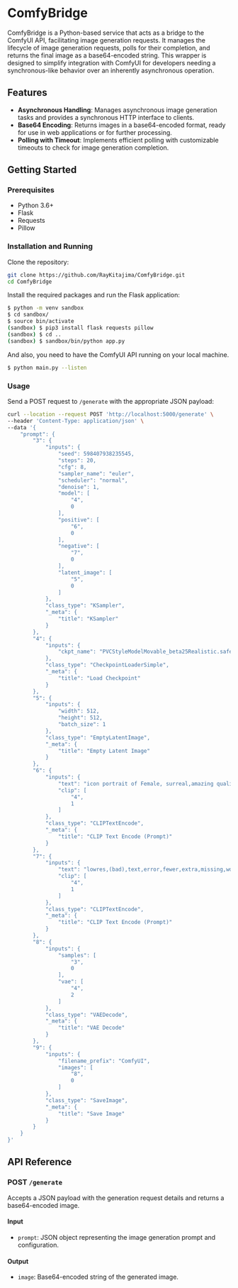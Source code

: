 # ComfyBridge

ComfyBridge is a Python-based service that acts as a bridge to the ComfyUI API, facilitating image generation requests. It manages the lifecycle of image generation requests, polls for their completion, and returns the final image as a base64-encoded string. This wrapper is designed to simplify integration with ComfyUI for developers needing a synchronous-like behavior over an inherently asynchronous operation.

## Features

- **Asynchronous Handling**: Manages asynchronous image generation tasks and provides a synchronous HTTP interface to clients.
- **Base64 Encoding**: Returns images in a base64-encoded format, ready for use in web applications or for further processing.
- **Polling with Timeout**: Implements efficient polling with customizable timeouts to check for image generation completion.

## Getting Started

### Prerequisites

- Python 3.6+
- Flask
- Requests
- Pillow

### Installation and Running

Clone the repository:

```bash
git clone https://github.com/RayKitajima/ComfyBridge.git
cd ComfyBridge
```

Install the required packages and run the Flask application:

```bash
$ python -m venv sandbox
$ cd sandbox/
$ source bin/activate
(sandbox) $ pip3 install flask requests pillow
(sandbox) $ cd ..
(sandbox) $ sandbox/bin/python app.py
```

And also, you need to have the ComfyUI API running on your local machine.

```bash
$ python main.py --listen
```

### Usage

Send a POST request to `/generate` with the appropriate JSON payload:

```bash
curl --location --request POST 'http://localhost:5000/generate' \
--header 'Content-Type: application/json' \
--data '{
    "prompt": {
        "3": {
            "inputs": {
                "seed": 598407938235545,
                "steps": 20,
                "cfg": 8,
                "sampler_name": "euler",
                "scheduler": "normal",
                "denoise": 1,
                "model": [
                    "4",
                    0
                ],
                "positive": [
                    "6",
                    0
                ],
                "negative": [
                    "7",
                    0
                ],
                "latent_image": [
                    "5",
                    0
                ]
            },
            "class_type": "KSampler",
            "_meta": {
                "title": "KSampler"
            }
        },
        "4": {
            "inputs": {
                "ckpt_name": "PVCStyleModelMovable_beta25Realistic.safetensors"
            },
            "class_type": "CheckpointLoaderSimple",
            "_meta": {
                "title": "Load Checkpoint"
            }
        },
        "5": {
            "inputs": {
                "width": 512,
                "height": 512,
                "batch_size": 1
            },
            "class_type": "EmptyLatentImage",
            "_meta": {
                "title": "Empty Latent Image"
            }
        },
        "6": {
            "inputs": {
                "text": "icon portrait of Female, surreal,amazing quality,masterpiece,best quality,awesome,inspiring,cinematic composition,soft shadows,Film grain,shallow depth of field,highly detailed,high budget,cinemascope,epic,color graded cinematic,atmospheric lighting,natural,figure,natural lighting,exqusite visual effect,delicate details,\n1girl, hoshino ai \\(oshi no ko\\), oshi no ko,star (symbol),solo,hair ornament,purple hair,rabbit hair ornament,gloves,long hair,star-shaped pupils,tongue,tongue out,pink gloves,dress,symbol-shaped pupils,heart,purple eyes,idol clothes,idol,pink dress,star hair ornament,heart hands,sleeveless,brooch,frills,heart brooch,armpits,frilled dress,looking at viewer,hair between eyes,sidelocks,blush,turtleneck dress,sleeveless dress,frilled gloves,smile,closed mouth,jewelry,one side up,multicolored hair,upper body,ribbon, White background",
                "clip": [
                    "4",
                    1
                ]
            },
            "class_type": "CLIPTextEncode",
            "_meta": {
                "title": "CLIP Text Encode (Prompt)"
            }
        },
        "7": {
            "inputs": {
                "text": "lowres,(bad),text,error,fewer,extra,missing,worst quality,jpeg artifacts,low quality,watermark,unfinished,displeasing,oldest,early,chromatic aberration,signature,extra digits,artistic error,username,scan,[abstract],cleavage,nipples,",
                "clip": [
                    "4",
                    1
                ]
            },
            "class_type": "CLIPTextEncode",
            "_meta": {
                "title": "CLIP Text Encode (Prompt)"
            }
        },
        "8": {
            "inputs": {
                "samples": [
                    "3",
                    0
                ],
                "vae": [
                    "4",
                    2
                ]
            },
            "class_type": "VAEDecode",
            "_meta": {
                "title": "VAE Decode"
            }
        },
        "9": {
            "inputs": {
                "filename_prefix": "ComfyUI",
                "images": [
                    "8",
                    0
                ]
            },
            "class_type": "SaveImage",
            "_meta": {
                "title": "Save Image"
            }
        }
    }
}'
```

## API Reference

### POST `/generate`

Accepts a JSON payload with the generation request details and returns a base64-encoded image.

#### Input

- `prompt`: JSON object representing the image generation prompt and configuration.

#### Output

- `image`: Base64-encoded string of the generated image.
